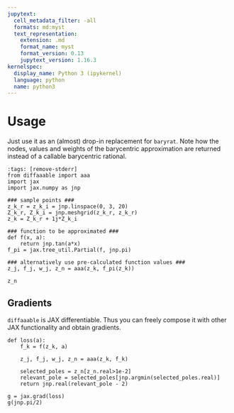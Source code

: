 ```yaml
---
jupytext:
  cell_metadata_filter: -all
  formats: md:myst
  text_representation:
    extension: .md
    format_name: myst
    format_version: 0.13
    jupytext_version: 1.16.3
kernelspec:
  display_name: Python 3 (ipykernel)
  language: python
  name: python3
---
```



# Usage

Just use it as an (almost) drop-in replacement for `baryrat`. Note how the nodes, values and weights of the barycentric approximation are returned instead of a callable barycentric rational.

```{code-cell}
:tags: [remove-stderr]
from diffaaable import aaa
import jax
import jax.numpy as jnp

### sample points ###
z_k_r = z_k_i = jnp.linspace(0, 3, 20)
Z_k_r, Z_k_i = jnp.meshgrid(z_k_r, z_k_r)
z_k = Z_k_r + 1j*Z_k_i

### function to be approximated ###
def f(x, a):
    return jnp.tan(a*x)
f_pi = jax.tree_util.Partial(f, jnp.pi)

### alternatively use pre-calculated function values ###
z_j, f_j, w_j, z_n = aaa(z_k, f_pi(z_k))

z_n
```

## Gradients

`diffaaable` is JAX differentiable. Thus you can freely compose it with other JAX functionality and obtain gradients.

```{code-cell}
def loss(a):
    f_k = f(z_k, a)

    z_j, f_j, w_j, z_n = aaa(z_k, f_k)

    selected_poles = z_n[z_n.real>1e-2]
    relevant_pole = selected_poles[jnp.argmin(selected_poles.real)]
    return jnp.real(relevant_pole - 2)

g = jax.grad(loss)
g(jnp.pi/2)
```
